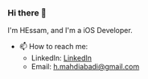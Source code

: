 ### Hi there 👋

I'm HEssam, and I'm a iOS Developer.

- 📫 How to reach me:
  * LinkedIn: [LinkedIn](https://www.linkedin.com/in/helloitshessam/ "LinkedIn")
  * Email: h.mahdiabadi@gmail.com
